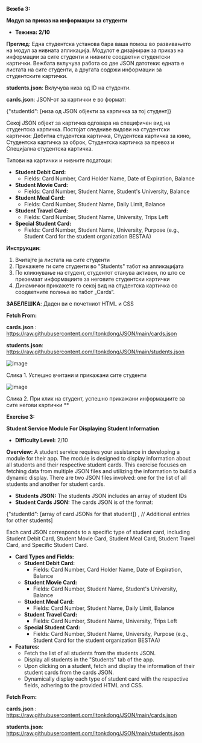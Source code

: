 ﻿**Вежба 3:**

**Модул за приказ на информации за студенти**

- **Тежина: 2/10**

**Преглед**: Една студентска установа бара ваша помош во развивањето на модул за нивната апликација. Модулот е дизајниран за приказ на информации за сите студенти и нивните соодветни студентски картички. Вежбата вклучува работа со две JSON датотеки: едната е листата на сите студенти, а другата содржи информации за студентските картички.

**students.json**: Вклучува низа од ID на студенти.

**cards.json**: JSON-от за картички е во формат:

{"studentId": [низа од JSON објекти за картичка за тој студент]}

Секој JSON објект за картичка одговара на специфичен вид на студентска картичка. Постојат следниве видови на студентски картички: Дебитна студентска картичка, Студентска картичка за кино, Студентска картичка за оброк, Студентска картичка за превоз и Специјална студентска картичка.

Типови на картички и нивните податоци:

- **Student Debit Card:**
  - Fields: Card Number, Card Holder Name, Date of Expiration, Balance
- **Student Movie Card:**
  - Fields: Card Number, Student Name, Student's University, Balance
- **Student Meal Card:**
  - Fields: Card Number, Student Name, Daily Limit, Balance
- **Student Travel Card:**
  - Fields: Card Number, Student Name, University, Trips Left
- **Special Student Card:**
  - Fields: Card Number, Student Name, University, Purpose (e.g., Student Card for the student organization BESTAA)

**Инструкции**:

1. Вчитајте ја листата на сите студенти
1. Прикажете ги сите студенти во "Students" табот на апликацијата
1. По кликнување на студент, студентот станува активен, по што се преземаат информациите за неговите студентски картички
1. Динамички прикажете го секој вид на студентска картичка со соодветните полиња во табот „Cards“.

**ЗАБЕЛЕШКА**: Даден ви е почетниот HTML и CSS

<a name="_hlk158398999"></a>**Fetch From:**

**cards.json** : https://raw.githubusercontent.com/Itonkdong/JSON/main/cards.json

**students.json**: https://raw.githubusercontent.com/Itonkdong/JSON/main/students.json

![image](Content/readme-images/Aspose.Words.2109666b-c0e0-49f9-8363-42a28763036d.001.png)

Слика 1. Успешно вчитани и прикажани сите студенти

![image](Content/readme-images/Aspose.Words.2109666b-c0e0-49f9-8363-42a28763036d.002.png)

Слика 2. При клик на студент, успешно прикажани информациите за сите негови картички
**


**Exercise 3:** 

**Student Service Module For Displaying Student Information**

- **Difficulty Level:** 2/10

**Overview:** A student service requires your assistance in developing a module for their app. The module is designed to display information about all students and their respective student cards. This exercise focuses on fetching data from multiple JSON files and utilizing the information to build a dynamic display. There are two JSON files involved: one for the list of all students and another for student cards.

- **Students JSON:** The students JSON includes an array of student IDs
- **Student Cards JSON:** The cards JSON is of the format:

{"studentId": [array of card JSONs for that student]} , // Additional entries for other students] 

Each card JSON corresponds to a specific type of student card, including Student Debit Card, Student Movie Card, Student Meal Card, Student Travel Card, and Specific Student Card.

- **Card Types and Fields:**
  - **Student Debit Card:**
    - Fields: Card Number, Card Holder Name, Date of Expiration, Balance
  - **Student Movie Card:**
    - Fields: Card Number, Student Name, Student's University, Balance
  - **Student Meal Card:**
    - Fields: Card Number, Student Name, Daily Limit, Balance
  - **Student Travel Card:**
    - Fields: Card Number, Student Name, University, Trips Left
  - **Special Student Card:**
    - Fields: Card Number, Student Name, University, Purpose (e.g., Student Card for the student organization BESTAA)
- **Features:**
  - Fetch the list of all students from the students JSON.
  - Display all students in the "Students" tab of the app.
  - Upon clicking on a student, fetch and display the information of their student cards from the cards JSON.
  - Dynamically display each type of student card with the respective fields, adhering to the provided HTML and CSS.

**Fetch From:**

**cards.json** : https://raw.githubusercontent.com/Itonkdong/JSON/main/cards.json

**students.json**: https://raw.githubusercontent.com/Itonkdong/JSON/main/students.json

